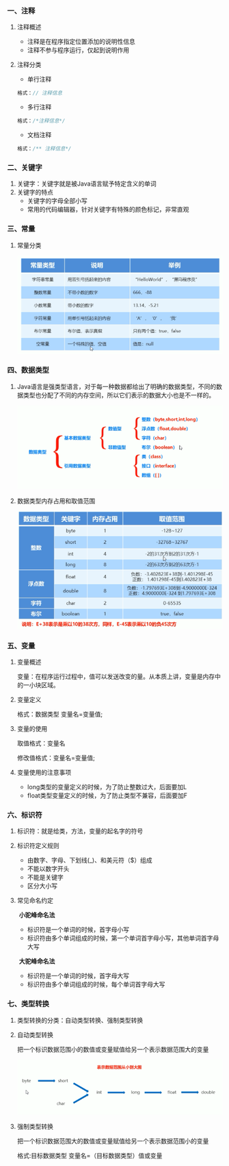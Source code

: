 ### 一、注释

1. 注释概述

   * 注释是在程序指定位置添加的说明性信息
   * 注释不参与程序运行，仅起到说明作用

2. 注释分类

   * 单行注释

   ```java
   格式：// 注释信息
   ```

   * 多行注释

   ```java
   格式：/*注释信息*/
   ```

   * 文档注释

   ```java
   格式：/** 注释信息*/
   ```

### 二、关键字

1. 关键字：关键字就是被Java语言赋予特定含义的单词
2. 关键字的特点
   * 关键字的字母全部小写
   * 常用的代码编辑器，针对关键字有特殊的颜色标记，非常直观

### 三、常量

1. 常量分类

   ![image-20211031171416362](.\image\image-20211031171416362.png)

### 四、数据类型

1. Java语言是强类型语言，对于每一种数据都给出了明确的数据类型，不同的数据类型也分配了不同的内存空间，所以它们表示的数据大小也是不一样的。

   ![image-20211031171718265](.\image\image-20211031171718265.png)

2. 数据类型内存占用和取值范围

   ![image-20211031171752097](.\image\image-20211031171752097.png)

### 五、变量

1. 变量概述

   变量：在程序运行过程中，值可以发送改变的量。从本质上讲，变量是内存中的一小块区域。

2. 变量定义

   格式：数据类型 变量名=变量值;

3. 变量的使用

   取值格式：变量名

   修改值格式：变量名=变量值;

4. 变量使用的注意事项

   * long类型的变量定义的时候，为了防止整数过大，后面要加L
   * float类型变量定义的时候，为了防止类型不兼容，后面要加F

### 六、标识符

1. 标识符：就是给类，方法，变量的起名字的符号

2. 标识符定义规则

   * 由数字、字母、下划线(_)、和美元符（$）组成
   * 不能以数字开头
   * 不能是关键字
   * 区分大小写

3. 常见命名约定

   ​	**小驼峰命名法**

   * 标识符是一个单词的时候，首字母小写
   * 标识符由多个单词组成的时候，第一个单词首字母小写，其他单词首字母大写

   ​    **大驼峰命名法**

   * 标识符是一个单词的时候，首字母大写
   * 标识符由多个单词组成的时候，每个单词首字母大写

### 七、类型转换

1. 类型转换的分类：自动类型转换、强制类型转换

2. 自动类型转换

   把一个标识数据范围小的数值或变量赋值给另一个表示数据范围大的变量

   ![image-20211031173425047](.\image\image-20211031173425047.png)

3. 强制类型转换

   把一个标识数据范围大的数值或变量赋值给另一个表示数据范围小的变量

   格式:目标数据类型 变量名=（目标数据类型）值或变量

   

